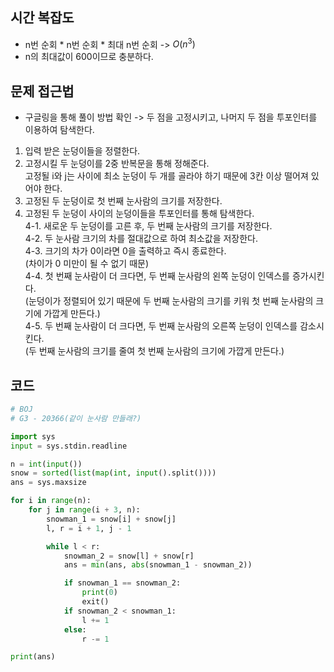 ## 시간 복잡도
- n번 순회 * n번 순회 * 최대 n번 순회 -> $O(n^3)$
- n의 최대값이 600이므로 충분하다.

## 문제 접근법

- 구글링을 통해 풀이 방법 확인 -> 두 점을 고정시키고, 나머지 두 점을 투포인터를 이용하여 탐색한다.

1. 입력 받은 눈덩이들을 정렬한다.
2. 고정시킬 두 눈덩이를 2중 반복문을 통해 정해준다.  
고정될 i와 j는 사이에 최소 눈덩이 두 개를 골라야 하기 때문에 3칸 이상 떨어져 있어야 한다.
3. 고정된 두 눈덩이로 첫 번째 눈사람의 크기를 저장한다.
4. 고정된 두 눈덩이 사이의 눈덩이들을 투포인터를 통해 탐색한다.  
4-1. 새로운 두 눈덩이를 고른 후, 두 번째 눈사람의 크기를 저장한다.  
4-2. 두 눈사람 크기의 차를 절대값으로 하여 최소값을 저장한다.  
4-3. 크기의 차가 0이라면 0을 출력하고 즉시 종료한다.  
(차이가 0 미만이 될 수 없기 때문)  
4-4. 첫 번째 눈사람이 더 크다면, 두 번째 눈사람의 왼쪽 눈덩이 인덱스를 증가시킨다.  
(눈덩이가 정렬되어 있기 때문에 두 번째 눈사람의 크기를 키워 첫 번째 눈사람의 크기에 가깝게 만든다.)  
4-5. 두 번째 눈사람이 더 크다면, 두 번째 눈사람의 오른쪽 눈덩이 인덱스를 감소시킨다.  
(두 번째 눈사람의 크기를 줄여 첫 번째 눈사람의 크기에 가깝게 만든다.)


## 코드

```python
# BOJ
# G3 - 20366(같이 눈사람 만들래?)

import sys
input = sys.stdin.readline

n = int(input())
snow = sorted(list(map(int, input().split())))
ans = sys.maxsize

for i in range(n):
    for j in range(i + 3, n):
        snowman_1 = snow[i] + snow[j]
        l, r = i + 1, j - 1

        while l < r:
            snowman_2 = snow[l] + snow[r]
            ans = min(ans, abs(snowman_1 - snowman_2))

            if snowman_1 == snowman_2:
                print(0)
                exit()
            if snowman_2 < snowman_1:
                l += 1
            else:
                r -= 1

print(ans)
```
